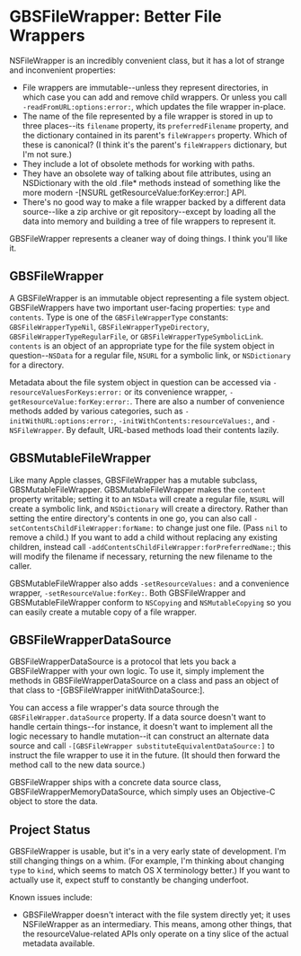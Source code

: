 GBSFileWrapper: Better File Wrappers
================================

NSFileWrapper is an incredibly convenient class, but it has a lot of strange and inconvenient properties:

* File wrappers are immutable--unless they represent directories, in which case you can add and remove child wrappers. Or unless you call `-readFromURL:options:error:`, which updates the file wrapper in-place.
* The name of the file represented by a file wrapper is stored in up to three places--its `filename` property, its `preferredFilename` property, and the dictionary contained in its parent's `fileWrappers` property. Which of these is canonical? (I think it's the parent's `fileWrappers` dictionary, but I'm not sure.)
* They include a lot of obsolete methods for working with paths.
* They have an obsolete way of talking about file attributes, using an NSDictionary with the old .file* methods instead of something like the more modern -[NSURL getResourceValue:forKey:error:] API.
* There's no good way to make a file wrapper backed by a different data source--like a zip archive or git repository--except by loading all the data into memory and building a tree of file wrappers to represent it.

GBSFileWrapper represents a cleaner way of doing things. I think you'll like it.

GBSFileWrapper
-------------

A GBSFileWrapper is an immutable object representing a file system object. GBSFileWrappers have two important user-facing properties: `type` and `contents`. Type is one of the `GBSFileWrapperType` constants: `GBSFileWrapperTypeNil`, `GBSFileWrapperTypeDirectory`, `GBSFileWrapperTypeRegularFile`, or `GBSFileWrapperTypeSymbolicLink`. `contents` is an object of an appropriate type for the file system object in question--`NSData` for a regular file, `NSURL` for a symbolic link, or `NSDictionary` for a directory.

Metadata about the file system object in question can be accessed via `-resourceValuesForKeys:error:` or its convenience wrapper, `-getResourceValue:forKey:error:`. There are also a number of convenience methods added by various categories, such as `-initWithURL:options:error:`, `-initWithContents:resourceValues:`, and `-NSFileWrapper`. By default, URL-based methods load their contents lazily.

GBSMutableFileWrapper
-------------------

Like many Apple classes, GBSFileWrapper has a mutable subclass, GBSMutableFileWrapper. GBSMutableFileWrapper makes the `content` property writable; setting it to an `NSData` will create a regular file, `NSURL` will create a symbolic link, and `NSDictionary` will create a directory. Rather than setting the entire directory's contents in one go, you can also call `-setContentsChildFileWrapper:forName:` to change just one file. (Pass `nil` to remove a child.) If you want to add a child without replacing any existing children, instead call `-addContentsChildFileWrapper:forPreferredName:`; this will modify the filename if necessary, returning the new filename to the caller.

GBSMutableFileWrapper also adds `-setResourceValues:` and a convenience wrapper, `-setResourceValue:forKey:`. Both GBSFileWrapper and GBSMutableFileWrapper conform to `NSCopying` and `NSMutableCopying` so you can easily create a mutable copy of a file wrapper.

GBSFileWrapperDataSource
---------------------

GBSFileWrapperDataSource is a protocol that lets you back a GBSFileWrapper with your own logic. To use it, simply implement the methods in GBSFileWrapperDataSource on a class and pass an object of that class to -[GBSFileWrapper initWithDataSource:].

You can access a file wrapper's data source through the `GBSFileWrapper.dataSource` property. If a data source doesn't want to handle certain things--for instance, it doesn't want to implement all the logic necessary to handle mutation--it can construct an alternate data source and call `-[GBSFileWrapper substituteEquivalentDataSource:]` to instruct the file wrapper to use it in the future. (It should then forward the method call to the new data source.)

GBSFileWrapper ships with a concrete data source class, GBSFileWrapperMemoryDataSource, which simply uses an Objective-C object to store the data.

Project Status
-----------

GBSFileWrapper is usable, but it's in a very early state of development. I'm still changing things on a whim. (For example, I'm thinking about changing `type` to `kind`, which seems to match OS X terminology better.) If you want to actually use it, expect stuff to constantly be changing underfoot.

Known issues include:

* GBSFileWrapper doesn't interact with the file system directly yet; it uses NSFileWrapper as an intermediary. This means, among other things, that the resourceValue-related APIs only operate on a tiny slice of the actual metadata available.

